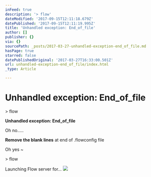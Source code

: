 ```yaml
---
inFeed: true
description: '> flow'
dateModified: '2017-09-15T12:11:18.679Z'
datePublished: '2017-09-15T12:11:19.995Z'
title: 'Unhandled exception: End_of_file'
author: []
publisher: {}
via: {}
sourcePath: _posts/2017-03-27-unhandled-exception-end_of_file.md
hasPage: true
starred: false
datePublishedOriginal: '2017-03-27T16:33:00.501Z'
url: unhandled-exception-end_of_file/index.html
_type: Article

---
```

# Unhandled exception: End\_of\_file

\> flow

**Unhandled exception: End\_of\_file**

Oh no.....

**Remove the blank lines** at end of .flowconfig file

Oh yes ~

\> flow

Launching Flow server for...
![](https://the-grid-user-content.s3-us-west-2.amazonaws.com/9721198a-4af1-4770-bf82-6bc08f98116d.jpg)